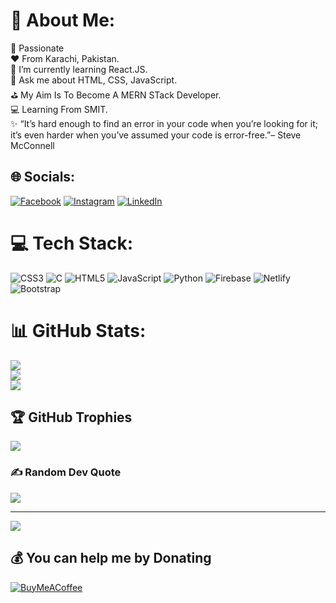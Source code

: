 # 💫 About Me:
💯 Passionate<br>❤️ From Karachi, Pakistan.<br>🌱 I’m currently learning React.JS.<br>💬 Ask me about HTML, CSS, JavaScript.<br>⛳ My Aim Is To Become A MERN STack Developer.<br>💻 Learning From SMIT.<br>󠀢✨ “It’s hard enough to find an error in your code when you’re looking for it; <br>      it’s even harder when you’ve assumed your code is error-free.”– Steve McConnell<br>


## 🌐 Socials:
[![Facebook](https://img.shields.io/badge/Facebook-%231877F2.svg?logo=Facebook&logoColor=white)](https://facebook.com/https://www.facebook.com/arehman9091) [![Instagram](https://img.shields.io/badge/Instagram-%23E4405F.svg?logo=Instagram&logoColor=white)](https://instagram.com/https://www.instagram.com/abdulrehmanzaid/) [![LinkedIn](https://img.shields.io/badge/LinkedIn-%230077B5.svg?logo=linkedin&logoColor=white)](https://linkedin.com/in/https://www.linkedin.com/in/abdul-rehman-1b8a69230/) 

# 💻 Tech Stack:
![CSS3](https://img.shields.io/badge/css3-%231572B6.svg?style=for-the-badge&logo=css3&logoColor=white) ![C](https://img.shields.io/badge/c-%2300599C.svg?style=for-the-badge&logo=c&logoColor=white) ![HTML5](https://img.shields.io/badge/html5-%23E34F26.svg?style=for-the-badge&logo=html5&logoColor=white) ![JavaScript](https://img.shields.io/badge/javascript-%23323330.svg?style=for-the-badge&logo=javascript&logoColor=%23F7DF1E) ![Python](https://img.shields.io/badge/python-3670A0?style=for-the-badge&logo=python&logoColor=ffdd54) ![Firebase](https://img.shields.io/badge/firebase-%23039BE5.svg?style=for-the-badge&logo=firebase) ![Netlify](https://img.shields.io/badge/netlify-%23000000.svg?style=for-the-badge&logo=netlify&logoColor=#00C7B7) ![Bootstrap](https://img.shields.io/badge/bootstrap-%23563D7C.svg?style=for-the-badge&logo=bootstrap&logoColor=white)
# 📊 GitHub Stats:
![](https://github-readme-stats.vercel.app/api?username=AbdulRehmanAtcha&theme=calm&hide_border=false&include_all_commits=true&count_private=true)<br/>
![](https://github-readme-streak-stats.herokuapp.com/?user=AbdulRehmanAtcha&theme=calm&hide_border=false)<br/>
![](https://github-readme-stats.vercel.app/api/top-langs/?username=AbdulRehmanAtcha&theme=calm&hide_border=false&include_all_commits=true&count_private=true&layout=compact)

## 🏆 GitHub Trophies
![](https://github-profile-trophy.vercel.app/?username=AbdulRehmanAtcha&theme=darkhub&no-frame=false&no-bg=false&margin-w=4)

### ✍️ Random Dev Quote
![](https://quotes-github-readme.vercel.app/api?type=horizontal&theme=radical)

---
[![](https://visitcount.itsvg.in/api?id=AbdulRehmanAtcha&icon=9&color=9)](https://visitcount.itsvg.in)

  ## 💰 You can help me by Donating
  [![BuyMeACoffee](https://img.shields.io/badge/Buy%20Me%20a%20Coffee-ffdd00?style=for-the-badge&logo=buy-me-a-coffee&logoColor=black)](https://buymeacoffee.com/https://www.buymeacoffee.com/abdulrehmaS) 

  <!-- Proudly created with GPRM ( https://gprm.itsvg.in ) -->
  
